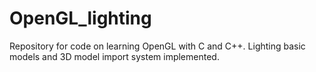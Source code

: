 # OpenGL_lighting

Repository for code on learning OpenGL with C and C++. Lighting basic models and 3D model import system implemented.
